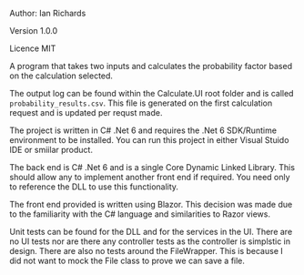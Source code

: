 Author: Ian Richards

Version 1.0.0

Licence MIT

A program that takes two inputs and calculates the probability factor based on the calculation selected.

The output log can be found within the Calculate.UI root folder and is called `probability_results.csv`. This file is generated on the first calculation request and is updated per requst made.

The project is written in C# .Net 6 and requires the .Net 6 SDK/Runtime environment to be installed. You can run this project in either Visual Stuido IDE or smiilar product.

The back end is C# .Net 6 and is a single Core Dynamic Linked Library. This should allow any to implement another front end if required. You need only to reference the DLL to use this functionality.

The front end provided is written using Blazor. This decision was made due to the familiarity with the C# language and similarities to Razor views.

Unit tests can be found for the DLL and for the services in the UI. There are no UI tests nor are there any controller tests as the controller is simplstic in design. There are also no tests around the FileWrapper. This is because I did not want to mock the File class to prove we can save a file.
